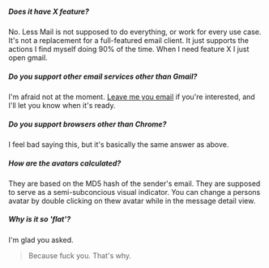 ##### Does it have X feature?

No. Less Mail is not supposed to do everything, or work for every use case. It's not a replacement for a full-featured email client. It just supports the actions I find myself doing 90% of the time. When I need feature X I just open gmail.


##### Do you support other email services other than Gmail?
I'm afraid not at the moment. [Leave me you email]() if you're interested, and I'll let you know when it's ready.

##### Do you support browsers other than Chrome?
I feel bad saying this, but it's basically the same answer as above.

##### How are the avatars calculated?

They are based on the MD5 hash of the sender's email. They are supposed to serve as a semi-subconcious visual indicator. You can change a persons avatar by double clicking on thew avatar while in the message detail view.


##### Why is it so 'flat'?

I'm glad you asked.

> Because fuck you. That's why.